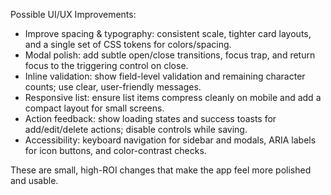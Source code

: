 Possible UI/UX Improvements:

- Improve spacing & typography: consistent scale, tighter card layouts, and a single set of CSS tokens for colors/spacing.
- Modal polish: add subtle open/close transitions, focus trap, and return focus to the triggering control on close.
- Inline validation: show field-level validation and remaining character counts; use clear, user-friendly messages.
- Responsive list: ensure list items compress cleanly on mobile and add a compact layout for small screens.
- Action feedback: show loading states and success toasts for add/edit/delete actions; disable controls while saving.
- Accessibility: keyboard navigation for sidebar and modals, ARIA labels for icon buttons, and color-contrast checks.

These are small, high-ROI changes that make the app feel more polished and usable.
